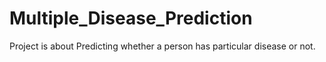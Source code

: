 # Multiple_Disease_Prediction
Project is about Predicting whether a person has particular disease or not.
